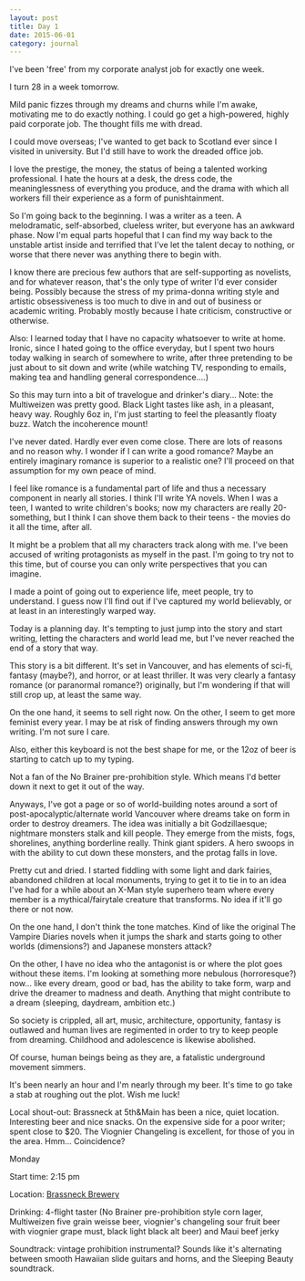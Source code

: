 ```yaml
---
layout: post
title: Day 1
date: 2015-06-01
category: journal
---
```


I've been 'free' from my corporate analyst job for exactly one week. 

I turn 28 in a week tomorrow. 

Mild panic fizzes through my dreams and churns while I'm awake, motivating me to do exactly nothing. I could go get a high-powered, highly paid corporate job. The thought fills me with dread. 

I could move overseas; I've wanted to get back to Scotland ever since I visited in university. But I'd still have to work the dreaded office job. 

I love the prestige, the money, the status of being a talented working professional. I hate the hours at a desk, the dress code, the meaninglessness of everything you produce, and the drama with which all workers fill their experience as a form of punishtainment. 

So I'm going back to the beginning. I was a writer as a teen. A melodramatic, self-absorbed, clueless writer, but everyone has an awkward phase. Now I'm equal parts hopeful that I can find my way back to the unstable artist inside and terrified that I've let the talent decay to nothing, or worse that there never was anything there to begin with.

I know there are precious few authors that are self-supporting as novelists, and for whatever reason, that's the only type of writer I'd ever consider being. Possibly because the stress of my prima-donna writing style and artistic obsessiveness is too much to dive in and out of business or academic writing. Probably mostly because I hate criticism, constructive or otherwise. 

Also: I learned today that I have no capacity whatsoever to write at home. Ironic, since I hated going to the office everyday, but I spent two hours today walking in search of somewhere to write, after three pretending to be just about to sit down and write (while watching TV, responding to emails, making tea and handling general correspondence....) 

So this may turn into a bit of travelogue and drinker's diary... Note: the Multiweizen was pretty good. Black Light tastes like ash, in a pleasant, heavy way. Roughly 6oz in, I'm just starting to feel the pleasantly floaty buzz. Watch the incoherence mount!

I've never dated. Hardly ever even come close. There are lots of reasons and no reason why. I wonder if I can write a good romance? Maybe an entirely imaginary romance is superior to a realistic one? I'll proceed on that assumption for my own peace of mind. 

I feel like romance is a fundamental part of life and thus a necessary component in nearly all stories. I think I'll write YA novels. When I was a teen, I wanted to write children's books; now my characters are really 20-something, but I think I can shove them back to their teens - the movies do it all the time, after all. 

It might be a problem that all my characters track along with me. I've been accused of writing protagonists as myself in the past. I'm going to try not to this time, but of course you can only write perspectives that you can imagine. 

I made a point of going out to experience life, meet people, try to understand. I guess now I'll find out if I've captured my world believably, or at least in an interestingly warped way.

Today is a planning day. It's tempting to just jump into the story and start writing, letting the characters and world lead me, but I've never reached the end of a story that way. 

This story is a bit different. It's set in Vancouver, and has elements of sci-fi, fantasy (maybe?), and horror, or at least thriller. It was very clearly a fantasy romance (or paranormal romance?) originally, but I'm wondering if that will still crop up, at least the same way. 

On the one hand, it seems to sell right now. On the other, I seem to get more feminist every year. I may be at risk of finding answers through my own writing. I'm not sure I care. 

Also, either this keyboard is not the best shape for me, or the 12oz of beer is starting to catch up to my typing.

Not a fan of the No Brainer pre-prohibition style. Which means I'd better down it next to get it out of the way.

Anyways, I've got a page or so of world-building notes around a sort of post-apocalyptic/alternate world Vancouver where dreams take on form in order to destroy dreamers. The idea was initially a bit Godzillaesque; nightmare monsters stalk and kill people. They emerge from the mists, fogs, shorelines, anything borderline really. Think giant spiders. A hero swoops in with the ability to cut down these monsters, and the protag falls in love. 

Pretty cut and dried. I started fiddling with some light and dark fairies, abandoned children at local monuments, trying to get it to tie in to an idea I've had for a while about an X-Man style superhero team where every member is a mythical/fairytale creature that transforms. No idea if it'll go there or not now. 

On the one hand, I don't think the tone matches. Kind of like the original The Vampire Diaries novels when it jumps the shark and starts going to other worlds (dimensions?) and Japanese monsters attack? 
 
On the other, I have no idea who the antagonist is or where the plot goes without these items. I'm looking at something more nebulous (horroresque?) now... like every dream, good or bad, has the ability to take form, warp and drive the dreamer to madness and death. Anything that might contribute to a dream (sleeping, daydream, ambition etc.) 
 
So society is crippled, all art, music, architecture, opportunity, fantasy is outlawed and human lives are regimented in order to try to keep people from dreaming. Childhood and adolescence is likewise abolished. 
 
Of course, human beings being as they are, a fatalistic underground movement simmers. 

It's been nearly an hour and I'm nearly through my beer. It's time to go take a stab at roughing out the plot. Wish me luck!

Local shout-out: Brassneck at 5th&Main has been a nice, quiet location. Interesting beer and nice snacks. On the expensive side for a poor writer; spent close to $20. The Viognier Changeling is excellent, for those of you in the area. Hmm... Coincidence?


Monday

Start time: 2:15 pm

Location: <a href="http://www.brassneck.ca">Brassneck Brewery</a>

Drinking: 4-flight taster (No Brainer pre-prohibition style corn lager, Multiweizen five grain weisse beer, viognier's changeling sour fruit beer with viognier grape must, black light black alt beer) and Maui beef jerky

Soundtrack: vintage prohibition instrumental? Sounds like it's alternating between smooth Hawaiian slide guitars and horns, and the Sleeping Beauty soundtrack.

